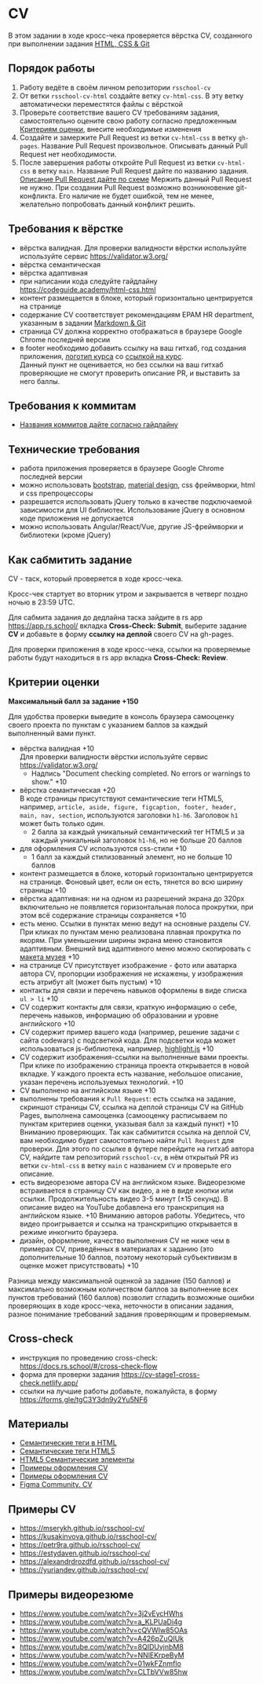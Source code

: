 # CV

В этом задании в ходе кросс-чека проверяется вёрстка CV, созданного при выполнении задания [HTML, CSS & Git](html-css-git.md)

## Порядок работы

1. Работу ведёте в своём личном репозитории `rsschool-cv`
2. От ветки `rsschool-cv-html` создайте ветку `cv-html-css`. В эту ветку автоматически переместятся файлы c вёрсткой
3. Проверьте соответствие вашего CV требованиям задания, самостоятельно оцените свою работу согласно предложенным [Критериям оценки](#критерии-оценки), внесите необходимые изменения
4. Создайте и замержите Pull Request из ветки `cv-html-css` в ветку `gh-pages`. Название Pull Request произвольное. Описывать данный Pull Request нет необходимости.
5. После завершения работы откройте Pull Request из ветки `cv-html-css` в ветку `main`. Название Pull Request дайте по названию задания. [Описание Pull Request дайте по схеме](https://docs.rs.school/#/pull-request-review-process?id=Требования-к-pull-request-pr)  Мержить данный Pull Request не нужно. При создании Pull Request возможно возникновение git-конфликта. Его наличие не будет ошибкой, тем не менее, желательно попробовать данный конфликт решить.

## Требования к вёрстке
- вёрстка валидная. Для проверки валидности вёрстки используйте используйте сервис https://validator.w3.org/
- вёрстка семантическая
- вёрстка адаптивная
- при написании кода следуйте гайдлайну https://codeguide.academy/html-css.html
- контент размещается в блоке, который горизонтально центрируется на странице
- содержание СV соответствует рекомендациям EPAM HR department, указанным в задании [Markdown & Git](git-markdown.md)
- страница СV должна корректно отображаться в браузере Google Chrome последней версии
- в footer необходимо добавить ссылку на ваш гитхаб, год создания приложения, [логотип курса](https://rs.school/images/rs_school_js.svg) со [ссылкой на курс](https://rs.school/js/).  
Данный пункт не оценивается, но без ссылки на ваш гитхаб проверяющие не смогут проверить описание PR, и выставить за него баллы.

## Требования к коммитам
- [Названия коммитов дайте согласно гайдлайну](https://docs.rs.school/#/git-convention)

## Технические требования
- работа приложения проверяется в браузере Google Chrome последней версии
- можно использовать [bootstrap](https://getbootstrap.com/), [material design](https://material.io/), css фреймворки, html и css препроцессоры
- разрешается использовать jQuery только в качестве подключаемой зависимости для UI библиотек. Использование jQuery в основном коде приложения не допускается
- можно использовать Angular/React/Vue, другие JS-фреймворки и библиотеки (кроме jQuery)

## Как сабмитить задание
CV - таск, который проверяется в ходе кросс-чека.

Кросс-чек стартует во вторник утром и закрывается в четверг поздно ночью в 23:59 UTC.

Для сабмита задания до дедлайна таска зайдите в rs app https://app.rs.school/ вкладка **Cross-Check: Submit**, выберите задание **CV** и добавьте в форму **ссылку на деплой** своего CV на gh-pages.

Для проверки приложения в ходе кросс-чека, ссылки на проверяемые работы будут находиться в rs app вкладка **Cross-Check: Review**.

## Критерии оценки
**Максимальный балл за задание +150**

Для удобства проверки выведите в консоль браузера самооценку своего проекта по пунктам с указанием баллов за каждый выполненный вами пункт.

- вёрстка валидная +10  
  Для проверки валидности вёрстки используйте сервис https://validator.w3.org/
  - Надпись "Document checking completed. No errors or warnings to show." +10
- вёрстка семантическая +20  
  В коде страницы присутствуют семантические теги HTML5, например, `article, aside, figure, figcaption, footer, header, main, nav, section`, используются заголовки `h1-h6`. Заголовок `h1` может быть только один.
  - 2 балла за каждый уникальный семантический тег HTML5 и за каждый уникальный заголовок `h1-h6`, но не больше 20 баллов
- для оформления СV используются css-стили +10
  - 1 балл за каждый стилизованный элемент, но не больше 10 баллов
- контент размещается в блоке, который горизонтально центрируется на странице. Фоновый цвет, если он есть, тянется во всю ширину страницы +10
- вёрстка адаптивная: ни на одном из разрешений экрана до 320px включительно не появляется горизонтальная полоса прокрутки, при этом всё содержание страницы сохраняется +10
- есть меню. Ссылки в пунктах меню ведут на основные разделы CV. При кликах по пунктам меню реализована плавная прокрутка по якорям. При уменьшении ширины экрана меню становится адаптивным. Внешний вид адаптивного меню можно скопировать с [макета музея](https://www.figma.com/file/xkP6mIaq7uG1Uru7CpasXq/Museum-04.09) +10 
- на странице СV присутствует изображение - фото или аватарка автора CV, пропорции изображения не искажены, у изображения есть атрибут alt (может быть пустым) +10
- контакты для связи и перечень навыков оформлены в виде списка `ul > li` +10
- CV содержит контакты для связи, краткую информацию о себе, перечень навыков, информацию об образовании и уровне английского +10
- CV содержит пример вашего кода (например, решение задачи с сайта codewars) с подсветкой кода. Для подсветки кода может использоваться js-библиотека, например, [highlight.js](https://wiki.pwodev.com/highlight-js-лучшая-подсветка-кода/) +10
- CV содержит изображения-ссылки на выполненные вами проекты. При клике по изображению страница проекта открывается в новой вкладке. У каждого проекта есть название, небольшое описание, указан перечень используемых технологий. +10
- CV выполнено на английском языке +10
- выполнены требования к `Pull Request`: есть ссылка на задание, скриншот страницы СV, ссылка на деплой страницы CV на GitHub Pages, выполнена самооценка (самооценку расписываем по пунктам критериев оценки, указывая балл за каждый пункт) +10  
Вниманию проверяющих. Так как сабмитится ссылка на деплой CV, вам необходимо будет самостоятельно найти `Pull Request` для проверки. Для этого по ссылке в футере перейдите на гитхаб автора CV, найдите там репозиторий `rsschool-cv`, в нём открытый PR из ветки `cv-html-css` в ветку `main` с названием `CV` и проверьте его описание.
- есть видеорезюме автора CV на английском языке. Видеорезюме встраивается в страницу CV как видео, а не в виде кнопки или ссылки. Продолжительность видео 3-5 минут (±15 секунд). В описание видео на YouTube добавлена его транскрипция на английском языке. +10
Вниманию авторов работы. Убедитесь, что видео проигрывается и ссылка на транскрипцию открывается в режиме инкогнито браузера. 
- дизайн, оформление, качество выполнения CV не ниже чем в примерах CV, приведённых в материалах к заданию (это дополнительные 10 баллов, поэтому некоторый субъективизм в оценке может присутствовать) +10

Разница между максимальной оценкой за задание (150 баллов) и максимально возможным количеством баллов за выполнение всех пунктов требований (160 баллов) позволит сгладить возможные ошибки проверяющих в ходе кросс-чека, неточности в описании задания, разное понимание требований задания проверяющим и проверяемым.

## Cross-check
- инструкция по проведению cross-check: https://docs.rs.school/#/cross-check-flow
- форма для проверки задания https://cv-stage1-cross-check.netlify.app/
- ссылки на лучшие работы добавьте, пожалуйста, в форму https://forms.gle/tgC3Y3dn9y2Yu5NF6

## Материалы
- [Семантические теги в HTML](https://youtu.be/bQRmGxhARhc)
- [Семантические теги HTML5](https://www.youtube.com/watch?v=_ih1xJyPk4A)
- [HTML5 Семантические элементы](https://html5css.ru/html/html5_semantic_elements.php)
- [Примеры оформления CV](https://www.freepik.com/free-photos-vectors/cv-template)
- [Примеры оформления CV](https://www.canva.com/resumes/templates/)
- [Figma Community. CV](https://www.figma.com/community/search?model_type=hub_files&q=cv)

## Примеры CV
- https://mserykh.github.io/rsschool-cv/
- https://kusakinvova.github.io/rsschool-cv/
- https://petr9ra.github.io/rsschool-cv/
- https://estydaven.github.io/rsschool-cv/
- https://alexandrdrozdfd.github.io/rsschool-cv/
- https://yuriandev.github.io/rsschool-cv/

## Примеры видеорезюме
- https://www.youtube.com/watch?v=3j2vEycHWhs
- https://www.youtube.com/watch?v=a_KLPUaDi4g
- https://www.youtube.com/watch?v=cQVWIw85OAs
- https://www.youtube.com/watch?v=A426pZuQIUk
- https://www.youtube.com/watch?v=8QIDUvjnbM8
- https://www.youtube.com/watch?v=NNlEKrpeByM
- https://www.youtube.com/watch?v=01wkFZnmflo
- https://www.youtube.com/watch?v=CLTbVVw85hw